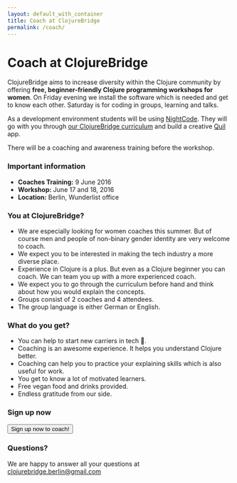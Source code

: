 ```yaml
---
layout: default_with_container
title: Coach at ClojureBridge
permalink: /coach/
---
```

# Coach at ClojureBridge

ClojureBridge aims to increase diversity within the Clojure community by offering **free, beginner-friendly Clojure programming workshops for women**. On Friday evening we install the software which is needed and get to know each other. Saturday is for coding in groups, learning and talks.

As a development environment students will be using [NightCode](https://sekao.net/nightcode/).
They will go with you through [our ClojureBridge curriculum](https://clojurebridge-berlin.github.io/curriculum/#/) and build a creative [Quil](https://github.com/quil/quil) app.

There will be a coaching and awareness training before the workshop.

### Important information
- **Coaches Training:** 9 June 2016
- **Workshop:** June 17 and 18, 2016  
- **Location:** Berlin, Wunderlist office

### You at ClojureBridge?
- We are especially looking for women coaches this summer. But of course men and people of non-binary gender identity are very welcome to coach.
- We expect you to be interested in making the tech industry a more diverse place.
- Experience in Clojure is a plus. But even as a Clojure beginner you can coach. We can team you up with a more experienced coach.
- We expect you to go through the curriculum before hand and think about how you would explain the concepts.
- Groups consist of 2 coaches and 4 attendees.
- The group language is either German or English.

### What do you get?
- You can help to start new carriers in tech 💯.
- Coaching is an awesome experience. It helps you understand Clojure better.
- Coaching can help you to practice your explaining skills which is also useful for work.
- You get to know a lot of motivated learners.
- Free vegan food and drinks provided.
- Endless gratitude from our side.

### Sign up now

<div class="row">
  <div class="col-md-4">
    <a href="http://goo.gl/forms/zg113VqIoy">
      <button type="button" class="btn btn-success">Sign up now to coach!</button>
    </a>
  </div>
</div>

### Questions?
We are happy to answer all your questions at <clojurebridge.berlin@gmail.com>
